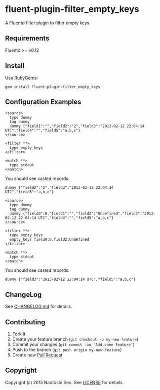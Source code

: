 # fluent-plugin-filter_empty_keys

A Fluentd filter plugin to filter empty keys

## Requirements

Fluentd >= v0.12

## Install

Use RubyGems:

```
gem install fluent-plugin-filter_empty_keys
```

## Configuration Examples

```
<source>
  type dummy
  tag dummy
  dummy {"field1":"","field2":"2","field3":"2013-02-12 22:04:14 UTC","field4":"","field5":"a,b,c"}
</source>

<filter **>
  type empty_keys
</filter>

<match **>
  type stdout
</match>
```

You should see casted records:
```
dummy {"field2":"2","field3":"2013-02-12 22:04:14 UTC","field5":"a,b,c"}
```

```
<source>
  type dummy
  tag dummy
  dummy {"field0":0,"field1":"","field2":"Undefined","field3":"2013-02-12 22:04:14 UTC","field4":"","field5":"a,b,c"}
</source>

<filter **>
  type empty_keys
  empty_keys field0:0,field2:Undefined
</filter>

<match **>
  type stdout
</match>
```

You should see casted records:
```
dummy {"field3":"2013-02-12 22:04:14 UTC","field5":"a,b,c"}
```

## ChangeLog

See [CHANGELOG.md](CHANGELOG.md) for details.

## Contributing

1. Fork it
2. Create your feature branch (`git checkout -b my-new-feature`)
3. Commit your changes (`git commit -am 'Add some feature'`)
4. Push to the branch (`git push origin my-new-feature`)
5. Create new [Pull Request](../../pull/new/master)

## Copyright

Copyright (c) 2015 Naotoshi Seo. See [LICENSE](LICENSE) for details.
